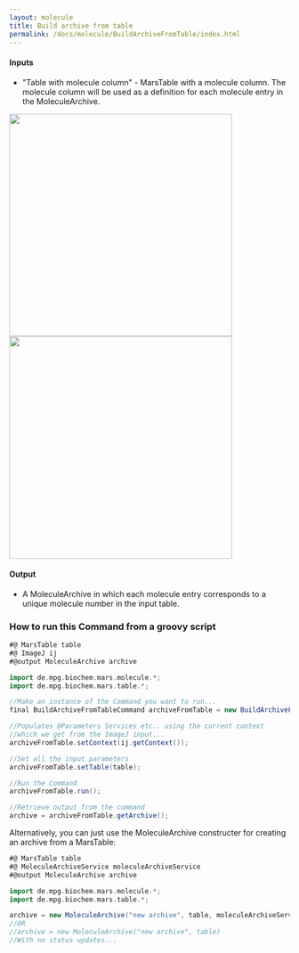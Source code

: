```yaml
---
layout: molecule
title: Build archive from table
permalink: /docs/molecule/BuildArchiveFromTable/index.html
---
```


#### Inputs

   * "Table with molecule column" - MarsTable with a molecule column. The molecule column will be used as a definition for each molecule entry in the MoleculeArchive.
<img align='center' src='{{site.baseurl}}/docs/Molecule/img/Input table.png' width='400' />
<img align='center' src='{{site.baseurl}}/docs/Molecule/img/Build archive from table.png' width='400' />

#### Output

   * A MoleculeArchive in which each molecule entry corresponds to a unique molecule number in the input table.

### How to run this Command from a groovy script

```groovy
#@ MarsTable table
#@ ImageJ ij
#@output MoleculeArchive archive

import de.mpg.biochem.mars.molecule.*;
import de.mpg.biochem.mars.table.*;

//Make an instance of the Command you want to run...
final BuildArchiveFromTableCommand archiveFromTable = new BuildArchiveFromTableCommand();

//Populates @Parameters Services etc.. using the current context
//which we get from the ImageJ input...
archiveFromTable.setContext(ij.getContext());

//Set all the input parameters
archiveFromTable.setTable(table);

//Run the Command
archiveFromTable.run();

//Retrieve output from the command
archive = archiveFromTable.getArchive();
```

Alternatively, you can just use the MoleculeArchive constructer for creating an archive from a MarsTable:
```groovy
#@ MarsTable table
#@ MoleculeArchiveService moleculeArchiveService
#@output MoleculeArchive archive

import de.mpg.biochem.mars.molecule.*;
import de.mpg.biochem.mars.table.*;

archive = new MoleculeArchive("new archive", table, moleculeArchiveService)
//OR
//archive = new MoleculeArchive("new archive", table)
//With no status updates...
```
